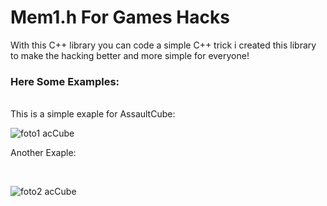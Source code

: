 # Mem1.h For Games Hacks

With this C++ library you can code a simple C++ trick
i created this library to make the hacking better and more
simple for everyone!

### Here Some Examples:
<br />
This is a simple exaple for AssaultCube:

<br />

![foto1 acCube](https://i.imgur.com/vHs0Vw3.png)
<br />

Another Exaple:

<br />

![foto2 acCube](https://i.imgur.com/NzwWhfY.png)
